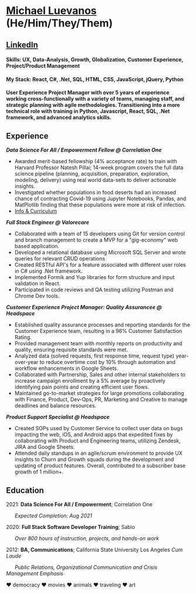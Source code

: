 # **[Michael Luevanos](https://www.michaelluevanos.com) (He/Him/They/Them)**

## [LinkedIn](https://www.linkedin.com/in/michael-l-35485278/)

#### Skills: UX, Data-Analysis, Growth, Globalization, Customer Experience, Project/Product Management
#### My Stack: React, C#, .Net, SQL, HTML, CSS, JavaScript, jQuery, Python

#### User Experience Project Manager with over 5 years of experience working cross-functionally with a variety of teams, managing staff, and strategic planning with agile methodologies. Transitioning into a more technical role with training in Python, Javascript, React, SQL, .Net framework, and advanced analytics skills. 

## **Experience**
***Data Science For All / Empowerment Fellow @ Correlation One***
- Awarded merit-based fellowship (4% acceptance rate) to train with Harvard Professor Natesh Pillai; 14-week program covers the full data science pipeline (planning, acquisition, preparation, exploration, modeling, delivery) using real world data-sets to deliver actionable insights.
- Investigated whether populations in food deserts had an increased chance of contracting Covid-19 using Jupyter Notebooks, Pandas, and MatPlotlib finding that these populations were more at risk of infection.
- [Info & Curriculum](https://s3.us-east-2.amazonaws.com/ds4a-empowerment-2.0/DS4A_Empowerment_welcome_4-16-21_vF.pdf?latest=true)

***Full Stack Engineer @ Valorecare***
- Collaborated with a team of 15 developers using Git for version control and branch management to create a MVP for a "gig-economy" web based application.
- Developed a relational database using Microsoft SQL Server and wrote queries for relevant CRUD operations 
- Created RESTful API's for a feature associated with different user roles in C# using .Net framework.
- Implemented Formik and Yup libraries for form structure and input validation in React.
- Participated in code reviews and QA testing utilizing Postman and Chrome Dev tools.

***Customer Experience Project Manager: Quality Assurancee @ Headspace***
- Established quality assurance processes and reporting standards for the Customer Experience team, resulting in a 96% Customer Satisfaction Rating.
- Provided management team with monthly reports on productivity and quality, ensuring requisite standards were met.
- Analyzed data (solved requests, first response time, request type) year-over-year to reduce overtime cost by 10% through automation and workflow enhancements in Google Sheets.
- Collaborated with Partnership, Sales and other internal stakeholders to increase campaign enrollment by a 5% average by proactively identifying pain points and creating efficient user flows.
- Maintained go-to-market strategies for large promotions collaborating with Finance, Product, Dev-Ops, PR, Marketing and Creative to manage deadlines and balance resources.


***Product Support Specialist @ Headspace***
- Created SOPs used by Customer Service to collect user data on bugs impacting the web, iOS, and Android apps that expedited fixes by collaborating with Product and Engineering teams, utilizing Zendesk, JIRA and Google Sheets. 
- Attended daily standups in an agile/scrum environment to provide UX insights to Churn and Growth squads during the development and updating of product features. Overall, contributed to a subscriber base growth of 1 million+.

## **Education**
2021: **Data Science For All / Empowerment**; Correlation One

&nbsp;&nbsp;&nbsp;&nbsp;&nbsp;&nbsp;*Expected Completion: Aug 2021*

2020: **Full Stack Software Developer Training**; Sabio

&nbsp;&nbsp;&nbsp;&nbsp;&nbsp;&nbsp;*Over 800 hours of instruction, projects, and hands-on work*

2012: **BA, Communications**; California State University Los Angeles *Cum Laude*
  
&nbsp;&nbsp;&nbsp;&nbsp;&nbsp;&nbsp;*Public Relations, Organizational Communication and Crisis Management Emphasis*

❤️ democracy ❤️ movies ❤️ animals ❤️ traveling ❤️ art
